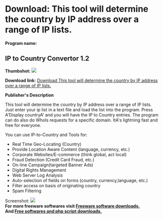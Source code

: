 # Download: This tool will determine the country by IP address over a range of IP lists.

**Program name:**

## IP to Country Convertor 1.2

  
**Thumbshot:** ![](http://www.freewarefiles.com/screenshot/fl-iptocountry_md.gif)   
  
**Download link:** [Download This tool will determine the country by IP address over a range of IP lists.](http://freesoftwares.boysofts.com/IP-To-Country-Convertor_program_23472.html)  
  


**Publisher's Description**  
  


This tool will determine the country by IP address over a range of IP lists. Just enter your ip list in a text file and load the list into the program. Press A'Display countryA' and you will have the IP to Country entries. The program can do also do WhoIs requests for a specific domain. ItA's lightning fast and free for everyone. 

You can use IP-to-Country and Tools for:

  * Real Time Geo-Locating (Country) 
  * Provide Location Aware Content (language, currency, etc.) 
  * Corporate Websites/E-commerce (think global, act local) 
  * Fraud Detection (Credit Card Fraud, etc.) 
  * On-line Campaign(targeted Banner Ads) 
  * Digital Rights Management 
  * Web Server Log Analysis 
  * Auto-selection of fields on forms (country, currency,language, etc.) 
  * Filter access on basis of originating country 
  * Spam Filtering 

  
  
Screenshot: ![](http://www.freewarefiles.com/screenshot/fl-iptocountry.gif)   
**For more freeware softwares visit [Freeware software downloads.](http://freesoftwares.boysofts.com/)**   
**And [Free softwares and php script downloads.](http://www.boysofts.com/)**
